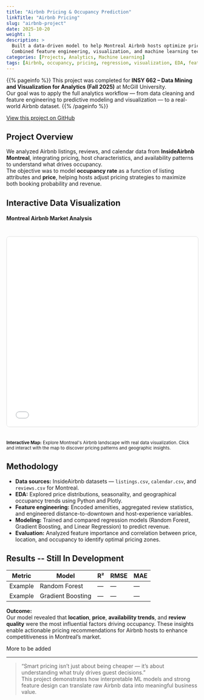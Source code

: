 ```yaml
---
title: "Airbnb Pricing & Occupancy Prediction"
linkTitle: "Airbnb Pricing"
slug: "airbnb-project"
date: 2025-10-20
weight: 1
description: >
  Built a data-driven model to help Montreal Airbnb hosts optimize pricing decisions by predicting occupancy rates based on listing features, host characteristics, and market dynamics.  
  Combined feature engineering, visualization, and machine learning techniques to uncover the most significant factors affecting occupancy and revenue.
categories: [Projects, Analytics, Machine Learning]
tags: [Airbnb, occupancy, pricing, regression, visualization, EDA, feature engineering]
---
```


{{% pageinfo %}}
This project was completed for **INSY 662 – Data Mining and Visualization for Analytics (Fall 2025)** at McGill University.  
Our goal was to apply the full analytics workflow — from data cleaning and feature engineering to predictive modeling and visualization — to a real-world Airbnb dataset.
{{% /pageinfo %}}

<div class="text-center mb-4">
  <a class="btn btn-lg btn-success me-3 mb-3" href="https://github.com/iriswork0831/Airbnb-Analytics" target="_blank">
    <i class="fab fa-github me-2"></i> View this project on GitHub
  </a>
</div>

## Project Overview

We analyzed Airbnb listings, reviews, and calendar data from **InsideAirbnb Montreal**, integrating pricing, host characteristics, and availability patterns to understand what drives occupancy.  
The objective was to model **occupancy rate** as a function of listing attributes and **price**, helping hosts adjust pricing strategies to maximize both booking probability and revenue.

## Interactive Data Visualization

<div class="text-center mb-4">
  <h4>Montreal Airbnb Market Analysis</h4>
  <iframe src="/montreal_airbnb_map.html" 
          width="100%" 
          height="500" 
          style="border: 1px solid #ddd; border-radius: 8px; margin: 20px 0;"
          title="Montreal Airbnb Interactive Map">
  </iframe>
  <p class="text-muted">
    <small><strong>Interactive Map:</strong> Explore Montreal's Airbnb landscape with real data visualization. 
    Click and interact with the map to discover pricing patterns and geographic insights.</small>
  </p>
</div>

## Methodology

- **Data sources:** InsideAirbnb datasets — `listings.csv`, `calendar.csv`, and `reviews.csv` for Montreal.  
- **EDA:** Explored price distributions, seasonality, and geographical occupancy trends using Python and Plotly.  
- **Feature engineering:** Encoded amenities, aggregated review statistics, and engineered distance-to-downtown and host-experience variables.  
- **Modeling:** Trained and compared regression models (Random Forest, Gradient Boosting, and Linear Regression) to predict revenue.  
- **Evaluation:** Analyzed feature importance and correlation between price, location, and occupancy to identify optimal pricing zones.

## Results -- Still In Development 

| Metric | Model | R² | RMSE | MAE |
|--------|--------|----|------|-----|
| Example  | Random Forest | — | — | — |
| Example  | Gradient Boosting | — | — | — |

**Outcome:**  
Our model revealed that **location**, **price**, **availability trends**, and **review quality** were the most influential factors driving occupancy. These insights enable actionable pricing recommendations for Airbnb hosts to enhance competitiveness in Montreal’s market.

More to be added

---

> “Smart pricing isn’t just about being cheaper — it’s about understanding what truly drives guest decisions.”  
> This project demonstrates how interpretable ML models and strong feature design can translate raw Airbnb data into meaningful business value.
